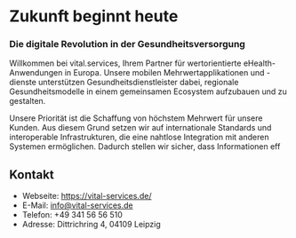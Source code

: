 # Zukunft beginnt heute
### Die digitale Revolution in der Gesundheitsversorgung

Willkommen bei vital.services, Ihrem Partner für wertorientierte eHealth-Anwendungen in Europa. Unsere mobilen Mehrwertapplikationen und -dienste unterstützen Gesundheitsdienstleister dabei, regionale Gesundheitsmodelle in einem gemeinsamen Ecosystem aufzubauen und zu gestalten.

Unsere Priorität ist die Schaffung von höchstem Mehrwert für unsere Kunden. Aus diesem Grund setzen wir auf internationale Standards und interoperable Infrastrukturen, die eine nahtlose Integration mit anderen Systemen ermöglichen. Dadurch stellen wir sicher, dass Informationen eff

## Kontakt

- Webseite: https://vital-services.de/
- E-Mail: info@vital-services.de
- Telefon: +49 341 56 56 510
- Adresse: Dittrichring 4, 04109 Leipzig
